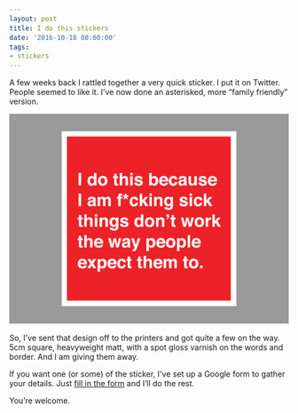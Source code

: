 ```yaml
---
layout: post
title: I do this stickers
date: '2016-10-18 08:00:00'
tags:
- stickers
---
```

A few weeks back I rattled together a very quick sticker. I put it on Twitter. People seemed to like it. I’ve now done an asterisked, more “family friendly” version.

![I do this because I am f*cking sick things do't work people expect them to sticker](/assets/i-do-this.jpg)

So, I’ve sent that design off to the printers and got quite a few on the way. 5cm square, heavyweight matt, with a spot gloss varnish on the words and border. And I am giving them away.

If you want one (or some) of the sticker, I've set up a Google form to gather your details. Just [fill in the form](https://goo.gl/forms/fne6kDUVOVWsKlmC3) and I’ll do the rest.

You’re welcome.
